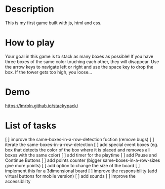 # Description

This is my first game built with js, html and css.

# How to play

Your goal in this game is to stack as many boxes as possible!
If you have three boxes of the same color touching each other, they will disappear. 
Use the arrow keys to navigate left or right and use the space key to drop the box.
If the tower gets too high, you loose...

# Demo

https://lmrbln.github.io/stackypack/


# List of tasks

[ ] improve the same-boxes-in-a-row-detection fuction (remove bugs)
[ ] iterate the same-boxes-in-a-row-detection
[ ] add special event boxes (eg. box that detects the color of the box where it is placed and removes all boxes with the same color)
[ ] add timer for the playtime
[ ] add Pause and Continue Buttons
[ ] add points counter (bigger same-boxes-in-a-row-sizes give more points)
[ ] add option to change the size of the board 
[ ] implement this for a 3dimensional board
[ ] improve the responsibility (add virtual buttons for mobile version)
[ ] add sounds
[ ] improve the accessiblilty 